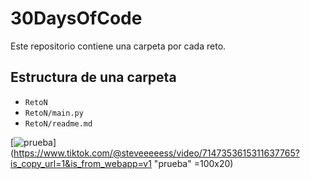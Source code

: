 # 30DaysOfCode 

Este repositorio contiene una carpeta por cada reto. 

## Estructura de una carpeta
- `RetoN` 
- `RetoN/main.py`
- `RetoN/readme.md `

[![prueba](https://res.cloudinary.com/marcomontalbano/image/upload/v1664255112/video_to_markdown/images/tiktok--7147353615311637765-c05b58ac6eb4c4700831b2b3070cd403.jpg)](https://www.tiktok.com/@steveeeeess/video/7147353615311637765?is_copy_url=1&is_from_webapp=v1 "prueba" =100x20)
